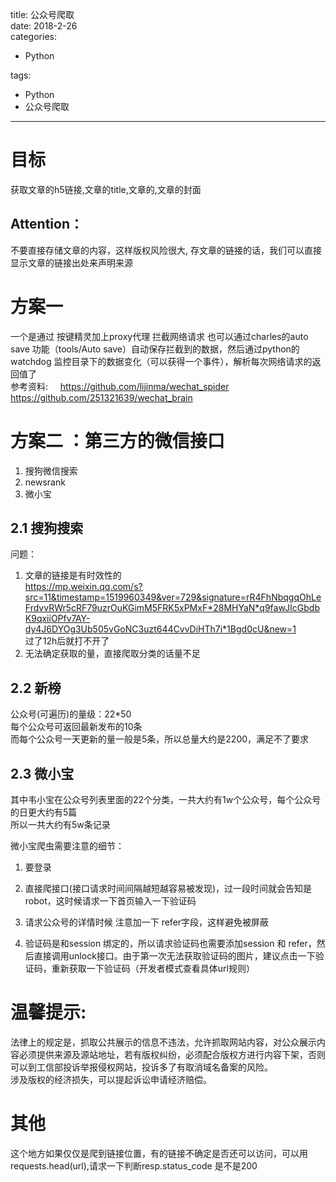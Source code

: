 title: 公众号爬取    
date: 2018-2-26     
categories:    
- Python    
       
       
       
tags:       
- Python    
- 公众号爬取    
    
---

# 目标
获取文章的h5链接,文章的title,文章的,文章的封面   
## Attention：  
不要直接存储文章的内容，这样版权风险很大,
存文章的链接的话，我们可以直接显示文章的链接出处来声明来源


# 方案一 

一个是通过 按键精灵加上proxy代理 拦截网络请求
也可以通过charles的auto save 功能（tools/Auto save）自动保存拦截到的数据，然后通过python的watchdog 监控目录下的数据变化（可以获得一个事件），解析每次网络请求的返回值了  
参考资料:    
https://github.com/lijinma/wechat_spider  
https://github.com/251321639/wechat_brain

# 方案二 ：第三方的微信接口
  
1. 搜狗微信搜索
2. newsrank
3. 微小宝

## 2.1 搜狗搜索  
问题： 
1. 文章的链接是有时效性的   
https://mp.weixin.qq.com/s?src=11&timestamp=1519960349&ver=729&signature=rR4FhNbqgqOhLeFrdvvRWr5cRF79uzrOuKGimM5FRK5xPMxF*28MHYaN*q9fawJIcGbdbK9qxiiOPfv7AY-dy4J6DYOg3Ub505vGoNC3uzt644CvvDiHTh7i*1Bgd0cU&new=1   
过了12h后就打不开了  
2. 无法确定获取的量，直接爬取分类的话量不足

## 2.2 新榜  
公众号(可遍历)的量级：22*50  
每个公众号可返回最新发布的10条  
而每个公众号一天更新的量一般是5条，所以总量大约是2200，满足不了要求


## 2.3 微小宝
其中韦小宝在公众号列表里面的22个分类，一共大约有1w个公众号，每个公众号的日更大约有5篇  
所以一共大约有5w条记录

微小宝爬虫需要注意的细节：  
1. 要登录  
2. 直接爬接口(接口请求时间间隔越短越容易被发现)，过一段时间就会告知是robot，这时候请求一下首页输入一下验证码

3. 请求公众号的详情时候 注意加一下 refer字段，这样避免被屏蔽

4. 验证码是和session 绑定的，所以请求验证码也需要添加session 和 refer，然后直接调用unlock接口。由于第一次无法获取验证码的图片，建议点击一下验证码，重新获取一下验证码（开发者模式查看具体url规则）


# 温馨提示:  
法律上的规定是，抓取公共展示的信息不违法，允许抓取网站内容，对公众展示内容必须提供来源及源站地址，若有版权纠纷，必须配合版权方进行内容下架，否则可以到工信部投诉举报侵权网站，投诉多了有取消域名备案的风险。   
涉及版权的经济损失，可以提起诉讼申请经济赔偿。

# 其他
这个地方如果仅仅是爬到链接位置，有的链接不确定是否还可以访问，可以用 requests.head(url),请求一下判断resp.status_code 是不是200
